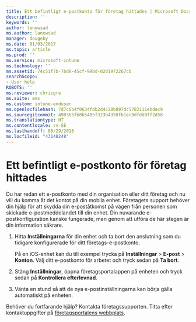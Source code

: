 ```yaml
---
title: Ett befintligt e-postkonto för företag hittades | Microsoft Docs
description: ''
keywords: ''
author: lenewsad
ms.author: lanewsad
manager: dougeby
ms.date: 01/03/2017
ms.topic: article
ms.prod: ''
ms.service: microsoft-intune
ms.technology: ''
ms.assetid: 74c51f7b-7bd8-45cf-99bd-02d1972267cb
searchScope:
- User help
ROBOTS: ''
ms.reviewer: chrisgre
ms.suite: ems
ms.custom: intune-enduser
ms.openlocfilehash: 7d7c6b4f0634fdb2d4c28b897dc5782111ebdec9
ms.sourcegitcommit: 490365fb8b5405f323b4358fb1ec9dfdd9ff2d58
ms.translationtype: HT
ms.contentlocale: sv-SE
ms.lasthandoff: 08/29/2018
ms.locfileid: "43148248"
---
```

# <a name="an-existing-company-email-account-was-found"></a>Ett befintligt e-postkonto för företag hittades

Du har redan ett e-postkonto med din organisation eller ditt företag och nu vill du komma åt det kontot på din mobila enhet. Företagets support behöver din hjälp för att skydda din e-poståtkomst på vägen från personen som skickade e-postmeddelandet till din enhet. Din nuvarande e-postkonfiguration kanske fungerade, men genom att utföra de här stegen är din information säkrare.

1.  Hitta **Inställningarna** för din enhet och ta bort den anslutning som du tidigare konfigurerade för ditt företags-e-postkonto.

    På en iOS-enhet kan du till exempel trycka på **Inställningar** > **E-post** > **Konton**. Välj ditt e-postkonto för arbetet och tryck sedan på **Ta bort**.

2.  Stäng **Inställningar**, öppna företagsportalappen på enheten och tryck sedan på **Kontrollera efterlevnad**.

3.  Vänta en stund så att de nya e-postinställningarna kan börja gälla automatiskt på enheten.

Behöver du fortfarande hjälp? Kontakta företagssupporten. Titta efter kontaktuppgifter på [företagsportalens webbplats](https://go.microsoft.com/fwlink/?linkid=2010980).
